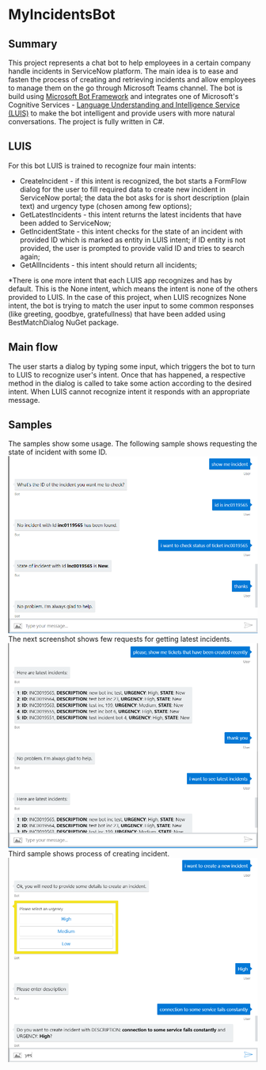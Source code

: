 # MyIncidentsBot

## Summary
This project represents a chat bot to help employees in a certain company handle incidents in ServiceNow platform. The main idea is to ease and fasten the process of creating and retrieving incidents and allow employees to manage them on the go through Microsoft Teams channel. The bot is build using [Microsoft Bot Framework](https://dev.botframework.com/) and integrates one of Microsoft's Cognitive Services -  [Language Understanding and Intelligence Service (LUIS)](https://www.luis.ai/home) to make the bot intelligent and provide users with more natural conversations. The project is fully written in C#.

## LUIS
For this bot LUIS is trained to recognize four main intents:
* CreateIncident - if this intent is recognized, the bot starts a FormFlow dialog for the user to fill required data to create new incident in ServiceNow portal; the data the bot asks for is short description (plain text) and urgency type (chosen among few options);
* GetLatestIncidents - this intent returns the latest incidents that have been added to ServiceNow;
* GetIncidentState - this intent checks for the state of an incident with provided ID which is marked as entity in LUIS intent; if ID entity is not provided, the user is prompted to provide valid ID and tries to search again;
* GetAllIncidents - this intent should return all incidents;

*There is one more intent that each LUIS app recognizes and has by default. This is the None intent, which means the intent is none of the others provided to LUIS. In the case of this project, when LUIS recognizes None intent, the bot is trying to match the user input to some common responses (like greeting, goodbye, gratefullness) that have been added using BestMatchDialog NuGet package.

## Main flow
The user starts a dialog by typing some input, which triggers the bot to turn to LUIS to recognize user's intent. Once that has happened, a respective method in the dialog is called to take some action according to the desired intent. When LUIS cannot recognize intent it responds with an appropriate message.

## Samples
The samples show some usage.
The following sample shows requesting the state of incident with some ID.
![alt text](https://github.com/simonaTsenova/MyIncidentsBot/blob/master/samples/sample1.png "Sample screenshot 1")
The next screenshot shows few requests for getting latest incidents.
![alt text](https://github.com/simonaTsenova/MyIncidentsBot/blob/master/samples/sample2.png "Sample screenshot 2")
Third sample shows process of creating incident.
![alt text](https://github.com/simonaTsenova/MyIncidentsBot/blob/master/samples/sample3.png "Sample screenshot 3")
